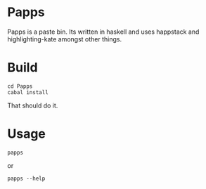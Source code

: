 Papps
=======================

Papps is a paste bin. Its written in haskell and uses happstack and
highlighting-kate amongst other things. 


Build
================
~~~~~~~~~~~~~~~~~~
cd Papps
cabal install
~~~~~~~~~~~~~~~~~~

That should do it.


Usage
================

`papps`

or

`papps --help`



